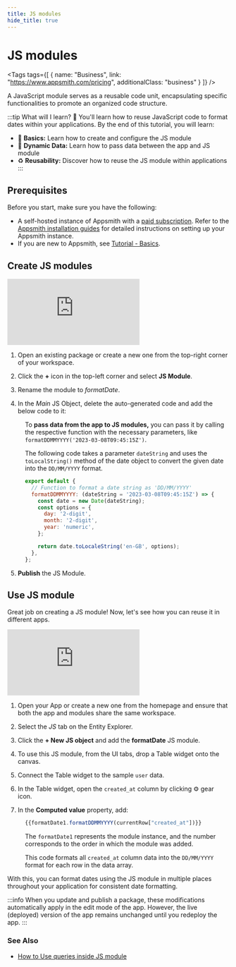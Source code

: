 ```yaml
---
title: JS modules
hide_title: true
---
```


<!-- vale off -->

<div className="tag-wrapper">
 <h1>JS modules</h1>

<Tags
tags={[
{ name: "Business", link: "https://www.appsmith.com/pricing", additionalClass: "business" }
]}
/>

</div>

<!-- vale on -->




A JavaScript module serves as a reusable code unit, encapsulating specific functionalities to promote an organized code structure. 


:::tip What will I learn? 📝
You'll learn how to reuse JavaScript code to format dates within your applications. By the end of this tutorial, you will learn:

* 🔧 **Basics:** Learn how to create and configure the JS module
* 🔄 **Dynamic Data:** Learn how to pass data between the app and JS module
* ♻️ **Reusability:** Discover how to reuse the JS module within applications
:::

## Prerequisites
Before you start, make sure you have the following:

* A self-hosted instance of Appsmith with a [paid subscription](https://www.appsmith.com/pricing). Refer to the [Appsmith installation guides](/getting-started/setup/installation-guides) for detailed instructions on setting up your Appsmith instance.
* If you are new to Appsmith, see [Tutorial - Basics](/getting-started/tutorials/start-building).


## Create JS modules

<div style={{ position: "relative", paddingBottom: "calc(50.520833333333336% + 41px)", height: "0", width: "100%" }}>
  <iframe src="https://demo.arcade.software/VBtAmKvKHfMS4PDnhMFu?embed" frameborder="0" loading="lazy" webkitallowfullscreen mozallowfullscreen allowfullscreen style={{ position: "absolute", top: "0", left: "0", width: "100%", height: "100%", colorScheme: "light" }} title="Appsmith | Connect Data">
  </iframe>
</div>


1. Open an existing package or create a new one from the top-right corner of your workspace.

2. Click the **+** icon in the top-left corner and select **JS Module**. 

3. Rename the module to _formatDate_. 

4. In the _Main_ JS Object, delete the auto-generated code and add the below code to it:

<dd>

To **pass data from the app to JS modules,** you can pass it by calling the respective function with the necessary parameters, like `formatDDMMYYYY('2023-03-08T09:45:15Z')`.


The following code takes a parameter `dateString` and uses the `toLocalString()` method of the date object to convert the given date into the `DD/MM/YYYY` format.


```js
export default {
  // Function to format a date string as 'DD/MM/YYYY'
  formatDDMMYYYY: (dateString = '2023-03-08T09:45:15Z') => {
    const date = new Date(dateString);
    const options = {
      day: '2-digit',
      month: '2-digit',
      year: 'numeric',
    };

    return date.toLocaleString('en-GB', options);
  },
};
```

</dd>



5. **Publish** the JS Module.

## Use JS module

Great job on creating a JS module! Now, let's see how you can reuse it in different apps.


<div style={{ position: "relative", paddingBottom: "calc(50.520833333333336% + 41px)", height: "0", width: "100%" }}>
  <iframe src="https://demo.arcade.software/oZ02GhtPTyTKZFN6eUv5?embed" frameborder="0" loading="lazy" webkitallowfullscreen mozallowfullscreen allowfullscreen style={{ position: "absolute", top: "0", left: "0", width: "100%", height: "100%", colorScheme: "light" }} title="Appsmith | Connect Data">
  </iframe>
</div>


1. Open your App or create a new one from the homepage and ensure that both the app and modules share the same workspace.

2. Select the _JS_ tab on the Entity Explorer.

3. Click the **+ New JS object** and add the **formatDate** JS module.

4. To use this JS module, from the UI tabs, drop a Table widget onto the canvas.

5. Connect the Table widget to the sample `user` data.

6. In the Table widget, open the `created_at` column by clicking ⚙️ gear icon.

7. In the **Computed value** property, add:

<dd>

```js
{{formatDate1.formatDDMMYYYY(currentRow["created_at"])}}
```

The `formatDate1` represents the module instance, and the number corresponds to the order in which the module was added.


This code formats all `created_at` column data into the `DD/MM/YYYY` format for each row in the data array.

</dd>

With this, you can format dates using the JS module in multiple places throughout your application for consistent date formatting.

:::info
When you update and publish a package, these modifications automatically apply in the edit mode of the app. However, the live (deployed) version of the app remains unchanged until you redeploy the app. 
:::

### See Also

* [How to Use queries inside JS module](/packages/how-to-guides/use-query-inside-js-module)
